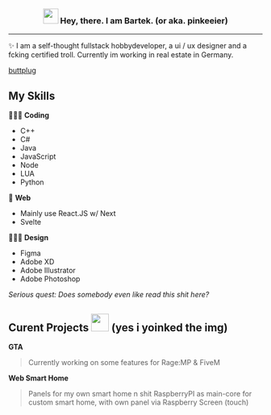 <h3 align="center"><img src = "https://raw.githubusercontent.com/MartinHeinz/MartinHeinz/master/wave.gif" width = 30px> Hey, there. I am Bartek. (or aka. pinkeeier)</h3>


<p align="center">
  
</p>

---
✨ I  am  a self-thought fullstack hobbydeveloper, a ui / ux designer and a fcking certified troll. Currently im working in real estate in Germany.


[buttplug](https://github.com/wheremyfoodat/Panda3DS/pull/535)

## My Skills
🧑🏻‍💻 **Coding**
- C++
- C#
- Java
- JavaScript
- Node
- LUA
- Python

🛜 **Web**
- Mainly use React.JS w/ Next
- Svelte

👨🏻‍🎨 **Design**
- Figma
- Adobe XD
- Adobe Illustrator
- Adobe Photoshop

*Serious quest: Does somebody even like read this shit here?*


 
  <!-- GitHub section -->

 ##  Curent Projects <img src = "https://i.pinimg.com/originals/65/c4/f4/65c4f452571be1261e9c623f7da488ac.gif" width = 35px> (yes i yoinked the img)
 
 **GTA**
 > Currently working on some features for Rage:MP & FiveM
 
 **Web Smart Home**
 > Panels for my own smart home n shit
 > RaspberryPI as main-core for custom smart home, with own panel via Raspberry Screen (touch)



